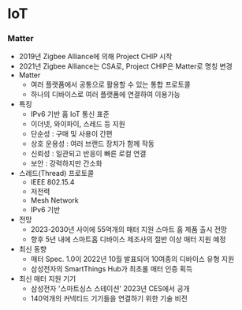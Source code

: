 # IoT

### Matter
* 2019년 Zigbee Alliance에 의해 Project CHIP 시작
* 2021년 Zigbee Alliance는 CSA로, Project CHIP은 Matter로 명칭 변경
* Matter
  * 여러 플랫폼에서 공통으로 활용할 수 있는 통합 프로토콜
  * 하나의 디바이스로 여러 플랫폼에 연결하여 이용가능
* 특징
  * IPv6 기반 홈 IoT 통신 표준
  * 이더넷, 와이파이, 스레드 등 지원
  * 단순성 : 구매 및 사용이 간편
  * 상호 운용성 : 여러 브랜드 장치가 함께 작동
  * 신뢰성 : 일관되고 반응이 빠른 로컬 연결
  * 보안 : 강력하지만 간소화
* 스레드(Thread) 프로토콜
  * IEEE 802.15.4
  * 저전력
  * Mesh Network
  * IPv6 기반
* 전망
  * 2023-2030년 사이에 55억개의 매터 지원 스마트 홈 제품 출시 전망
  * 향후 5년 내에 스마트홈 디바이스 제조사의 절반 이상 매터 지원 예정
* 최신 동향
  * 매터 Spec. 1.0이 2022년 10월 발표되어 10여종의 디바이스 유형 지원
  * 삼성전자의 SmartThings Hub가 최초롤 매터 인증 획득
* 최신 매터 지원 기기
  * 삼성전자 '스마트싱스 스테이션' 2023년 CES에서 공개
  * 140억개의 커넥티드 기기들을 연결하기 위한 기술 비전